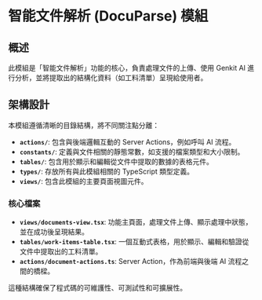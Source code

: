 # 智能文件解析 (DocuParse) 模組

## 概述

此模組是「智能文件解析」功能的核心，負責處理文件的上傳、使用 Genkit AI 進行分析，並將提取出的結構化資料（如工料清單）呈現給使用者。

## 架構設計

本模組遵循清晰的目錄結構，將不同關注點分離：

-   **`actions/`**: 包含與後端邏輯互動的 Server Actions，例如呼叫 AI 流程。
-   **`constants/`**: 定義與文件相關的靜態常數，如支援的檔案類型和大小限制。
-   **`tables/`**: 包含用於顯示和編輯從文件中提取的數據的表格元件。
-   **`types/`**: 存放所有與此模組相關的 TypeScript 類型定義。
-   **`views/`**: 包含此模組的主要頁面視圖元件。

### 核心檔案

-   **`views/documents-view.tsx`**: 功能主頁面，處理文件上傳、顯示處理中狀態，並在成功後呈現結果。
-   **`tables/work-items-table.tsx`**: 一個互動式表格，用於顯示、編輯和驗證從文件中提取出的工料清單。
-   **`actions/document-actions.ts`**: Server Action，作為前端與後端 AI 流程之間的橋樑。

這種結構確保了程式碼的可維護性、可測試性和可擴展性。